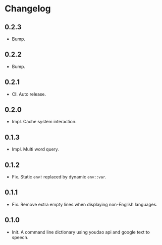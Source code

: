 # Changelog

## 0.2.3
- Bump.

## 0.2.2
- Bump.

## 0.2.1
- CI. Auto release.

## 0.2.0
- Impl. Cache system interaction.

## 0.1.3
- Impl. Multi word query.

## 0.1.2
- Fix. Static `env!` replaced by dynamic `env::var`.

## 0.1.1
- Fix. Remove extra empty lines when displaying non-English languages.

## 0.1.0
- Init. A command line dictionary using youdao api and google text to speech.
